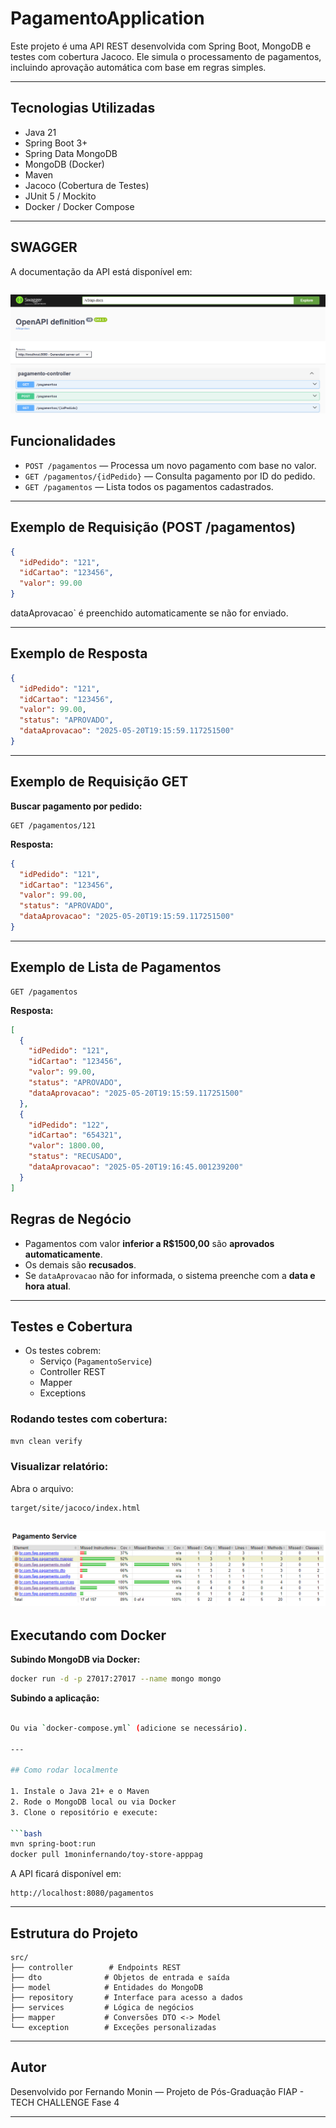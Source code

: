 
# PagamentoApplication

Este projeto é uma API REST desenvolvida com Spring Boot, MongoDB e testes com cobertura Jacoco. Ele simula o processamento de pagamentos, incluindo aprovação automática com base em regras simples.

---

## Tecnologias Utilizadas

- Java 21
- Spring Boot 3+
- Spring Data MongoDB
- MongoDB (Docker)
- Maven
- Jacoco (Cobertura de Testes)
- JUnit 5 / Mockito
- Docker / Docker Compose

---
## SWAGGER
A documentação da API está disponível em:

```http://localhost:8080/swagger-ui/index.html
```
![img_1.png](img_1.png)

## Funcionalidades

- `POST /pagamentos` — Processa um novo pagamento com base no valor.
- `GET /pagamentos/{idPedido}` — Consulta pagamento por ID do pedido.
- `GET /pagamentos` — Lista todos os pagamentos cadastrados.

---
## Exemplo de Requisição (POST /pagamentos)

```json
{
  "idPedido": "121",
  "idCartao": "123456",
  "valor": 99.00
}
```

 dataAprovacao` é preenchido automaticamente se não for enviado.

---

## Exemplo de Resposta

```json
{
  "idPedido": "121",
  "idCartao": "123456",
  "valor": 99.00,
  "status": "APROVADO",
  "dataAprovacao": "2025-05-20T19:15:59.117251500"
}
```

---

## Exemplo de Requisição GET

**Buscar pagamento por pedido:**

```
GET /pagamentos/121
```

**Resposta:**

```json
{
  "idPedido": "121",
  "idCartao": "123456",
  "valor": 99.00,
  "status": "APROVADO",
  "dataAprovacao": "2025-05-20T19:15:59.117251500"
}
```

---

## Exemplo de Lista de Pagamentos

```
GET /pagamentos
```

**Resposta:**

```json
[
  {
    "idPedido": "121",
    "idCartao": "123456",
    "valor": 99.00,
    "status": "APROVADO",
    "dataAprovacao": "2025-05-20T19:15:59.117251500"
  },
  {
    "idPedido": "122",
    "idCartao": "654321",
    "valor": 1800.00,
    "status": "RECUSADO",
    "dataAprovacao": "2025-05-20T19:16:45.001239200"
  }
]
```

## Regras de Negócio

- Pagamentos com valor **inferior a R$1500,00** são **aprovados automaticamente**.
- Os demais são **recusados**.
- Se `dataAprovacao` não for informada, o sistema preenche com a **data e hora atual**.

---

## Testes e Cobertura

- Os testes cobrem:
  - Serviço (`PagamentoService`)
  - Controller REST
  - Mapper
  - Exceptions

### Rodando testes com cobertura:
```bash
mvn clean verify
```

### Visualizar relatório:
Abra o arquivo:

```
target/site/jacoco/index.html
```
![img.png](img.png)
---

## Executando com Docker

**Subindo MongoDB via Docker:**

```bash
docker run -d -p 27017:27017 --name mongo mongo
```
**Subindo a aplicação:**

```bash 

Ou via `docker-compose.yml` (adicione se necessário).

---

## Como rodar localmente

1. Instale o Java 21+ e o Maven
2. Rode o MongoDB local ou via Docker
3. Clone o repositório e execute:

```bash
mvn spring-boot:run
docker pull 1moninfernando/toy-store-apppag
```

A API ficará disponível em:

```
http://localhost:8080/pagamentos
```

---

## Estrutura do Projeto

```
src/
├── controller        # Endpoints REST
├── dto              # Objetos de entrada e saída
├── model            # Entidades do MongoDB
├── repository       # Interface para acesso a dados
├── services         # Lógica de negócios
├── mapper           # Conversões DTO <-> Model
└── exception        # Exceções personalizadas
```

---

## Autor

Desenvolvido por Fernando Monin — Projeto de Pós-Graduação FIAP - TECH CHALLENGE Fase 4

---

